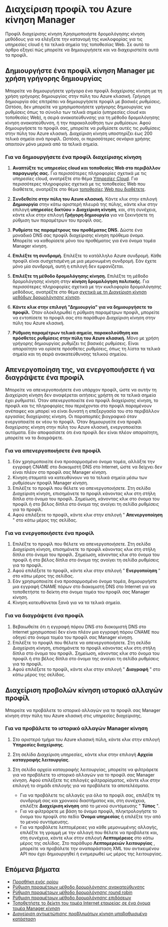 <properties
    pageTitle="Διαχείριση προφίλ Manager κίνηση Azure | Microsoft Azure"
    description="Σε αυτό το άρθρο σάς βοηθά να δημιουργήσετε, απενεργοποίηση, ενεργοποίηση, διαγραφή και προβολή του ιστορικού ενός προφίλ Azure κίνηση διαχείρισης."
    services="traffic-manager"
    documentationCenter=""
    authors="sdwheeler"
    manager="carmonm"
    editor=""
/>
<tags
    ms.service="traffic-manager"
    ms.devlang="na"
    ms.topic="hero-article"
    ms.tgt_pltfrm="na"
    ms.workload="infrastructure-services"
    ms.date="10/11/2016"
    ms.author="sewhee"
/>

# <a name="manage-an-azure-traffic-manager-profile"></a>Διαχείριση προφίλ του Azure κίνηση Manager

Προφίλ διαχείρισης κίνηση Χρησιμοποιήστε δρομολόγησης κίνηση μεθόδους για να ελέγξετε την κατανομή της κυκλοφορίας για τις υπηρεσίες cloud ή τα τελικά σημεία της τοποθεσίας Web. Σε αυτό το άρθρο εξηγεί πώς μπορείτε να δημιουργήσετε και να διαχειριστείτε αυτά τα προφίλ.

## <a name="create-a-traffic-manager-profile-using-quick-create"></a>Δημιουργήστε ένα προφίλ κίνηση Manager με χρήση γρήγορης δημιουργίας

Μπορείτε να δημιουργήσετε γρήγορα ένα προφίλ διαχείρισης κίνηση με τη χρήση γρήγορης δημιουργίας στην πύλη του Azure κλασική. Γρήγορη δημιουργία σάς επιτρέπει να δημιουργήσετε προφίλ με βασικές ρυθμίσεις. Ωστόσο, δεν μπορείτε να χρησιμοποιήσετε γρήγορης δημιουργίας για ρυθμίσεις όπως το σύνολο των τελικά σημεία (υπηρεσίες cloud και τοποθεσίες Web), η σειρά ανακατεύθυνσης για τη μέθοδο δρομολόγησης κίνηση ανακατεύθυνση, ή την παρακολούθηση των ρυθμίσεων. Αφού δημιουργήσετε το προφίλ σας, μπορείτε να ρυθμίσετε αυτές τις ρυθμίσεις στην πύλη του Azure κλασική. Διαχείριση κίνηση υποστηρίζει έως 200 τελικά σημεία ανά προφίλ. Ωστόσο, οι περισσότερες σενάρια χρήσης απαιτούν μόνο μερικά από τα τελικά σημεία.

### <a name="to-create-a-traffic-manager-profile"></a>Για να δημιουργήσετε ένα προφίλ διαχείρισης κίνηση

1. **Αναπτύξτε τις υπηρεσίες cloud και τοποθεσίες Web στο περιβάλλον παραγωγής σας.** Για περισσότερες πληροφορίες σχετικά με τις υπηρεσίες cloud, ανατρέξτε στο θέμα [Υπηρεσίες Cloud](http://go.microsoft.com/fwlink/p/?LinkId=314074). Για περισσότερες πληροφορίες σχετικά με τις τοποθεσίες Web που διαθέτετε, ανατρέξτε στο θέμα [τοποθεσίες Web που διαθέτετε](http://go.microsoft.com/fwlink/p/?LinkId=393327).

2. **Συνδεθείτε στην πύλη του Azure κλασική.** Κάντε κλικ στην επιλογή **Δημιουργία** στην κάτω αριστερή πλευρά της πύλης, κάντε κλικ στην επιλογή **υπηρεσίες δικτύου > Διαχείριση κίνηση**, και, στη συνέχεια, κάντε κλικ στην επιλογή **Γρήγορη δημιουργία** για να ξεκινήσετε τη ρύθμιση των παραμέτρων του προφίλ σας.
3. **Ρυθμίστε τις παραμέτρους του προθέματος DNS.** Δώστε ένα μοναδικό DNS σας προφίλ διαχείρισης κίνηση πρόθεμα όνομα. Μπορείτε να καθορίσετε μόνο του προθέματος για ένα όνομα τομέα Manager κίνηση.
4. **Επιλέξτε τη συνδρομή.** Επιλέξτε το κατάλληλο Azure συνδρομή. Κάθε προφίλ είναι συσχετισμένη με μια μεμονωμένη συνδρομή. Εάν έχετε μόνο μία συνδρομή, αυτή η επιλογή δεν εμφανίζεται.
5. **Επιλέξτε τη μέθοδο δρομολόγησης κίνηση.** Επιλέξτε τη μέθοδο δρομολόγησης κίνηση στην **κίνηση δρομολόγηση πολιτικής**. Για περισσότερες πληροφορίες σχετικά με την κυκλοφορία δρομολόγησης μεθόδους, ανατρέξτε στο θέμα [σχετικά με τη Διαχείριση κίνηση μεθόδων δρομολόγησης κίνηση](traffic-manager-routing-methods.md).
6. **Κάντε κλικ στην επιλογή "Δημιουργία" για να δημιουργήσετε το προφίλ**. Όταν ολοκληρωθεί η ρύθμιση παραμέτρων προφίλ, μπορείτε να εντοπίσετε το προφίλ σας στο παράθυρο Διαχείριση κίνηση στην πύλη του Azure κλασική.
7. **Ρύθμιση παραμέτρων τελικά σημεία, παρακολούθηση και πρόσθετες ρυθμίσεις στην πύλη του Azure κλασική.** Μόνο με χρήση γρήγορης δημιουργίας ρυθμίζει τις βασικές ρυθμίσεις. Είναι απαραίτητο να ορίσετε πρόσθετες ρυθμίσεις, όπως τη λίστα τα τελικά σημεία και τη σειρά ανακατεύθυνσης τελικού σημείου.


## <a name="disable-enable-or-delete-a-profile"></a>Απενεργοποίηση της, να ενεργοποιήσετε ή να διαγράψετε ένα προφίλ

Μπορείτε να απενεργοποιήσετε ένα υπάρχον προφίλ, ώστε να αυτήν τη Διαχείριση κίνηση δεν αναφέρεται αιτήσεις χρήστη σε τα τελικά σημεία έχει ρυθμιστεί. Όταν απενεργοποιείτε ένα προφίλ διαχείρισης κίνηση, το προφίλ και τις πληροφορίες που περιέχονται στο προφίλ παραμένουν ανέπαφες και μπορεί να είναι δυνατή η επεξεργασία του στο περιβάλλον εργασίας διαχείρισης κίνηση.  Οι παραπομπές βιογραφικό όταν ενεργοποιείτε εκ νέου το προφίλ. Όταν δημιουργείτε ένα προφίλ διαχείρισης κίνηση στην πύλη του Azure κλασική, ενεργοποιείται αυτόματα. Εάν αποφασίσετε ότι ένα προφίλ δεν είναι πλέον απαραίτητη, μπορείτε να το διαγράψετε.

### <a name="to-disable-a-profile"></a>Για να απενεργοποιήσετε ένα προφίλ

1. Εάν χρησιμοποιείτε ένα προσαρμοσμένο όνομα τομέα, αλλάξτε την εγγραφή CNAME στο διακομιστή DNS στο Internet, ώστε να δείχνει δεν είναι πλέον στο προφίλ σας Manager κίνηση.
2. Κίνηση σταματά να κατευθύνουν να τα τελικά σημεία μέσω των ρυθμίσεων προφίλ Manager κίνηση.
3. Επιλέξτε το προφίλ που θέλετε να απενεργοποιήσετε. Στη σελίδα Διαχείριση κίνηση, επισημάνετε το προφίλ κάνοντας κλικ στη στήλη δίπλα στο όνομα του προφίλ. Σημείωση, κάνοντας κλικ στο όνομα του προφίλ ή στο βέλος δίπλα στο όνομα της ανοίγει τη σελίδα ρυθμίσεις για το προφίλ.
4. Αφού επιλέξετε το προφίλ, κάντε κλικ στην επιλογή " **Απενεργοποίηση** " στο κάτω μέρος της σελίδας.

### <a name="to-enable-a-profile"></a>Για να ενεργοποιήσετε ένα προφίλ

1. Επιλέξτε το προφίλ που θέλετε να απενεργοποιήσετε. Στη σελίδα Διαχείριση κίνηση, επισημάνετε το προφίλ κάνοντας κλικ στη στήλη δίπλα στο όνομα του προφίλ. Σημείωση, κάνοντας κλικ στο όνομα του προφίλ ή στο βέλος δίπλα στο όνομα της ανοίγει τη σελίδα ρυθμίσεις για το προφίλ.
2. Αφού επιλέξετε το προφίλ, κάντε κλικ στην επιλογή " **Ενεργοποίηση** " στο κάτω μέρος της σελίδας.
3. Εάν χρησιμοποιείτε ένα προσαρμοσμένο όνομα τομέα, δημιουργήστε μια εγγραφή CNAME πόρων στο διακομιστή DNS στο Internet για να τοποθετήστε το δείκτη στο όνομα τομέα του προφίλ σας Manager κίνηση.
4. Κίνηση κατευθύνεται ξανά για να τα τελικά σημεία.

### <a name="to-delete-a-profile"></a>Για να διαγράψετε ένα προφίλ

1. Βεβαιωθείτε ότι η εγγραφή πόρου DNS στο διακομιστή DNS στο Internet χρησιμοποιεί δεν είναι πλέον μια εγγραφή πόρου CNAME που οδηγεί στο όνομα τομέα του προφίλ σας Manager κίνηση.
2. Επιλέξτε το προφίλ που θέλετε να απενεργοποιήσετε. Στη σελίδα Διαχείριση κίνηση, επισημάνετε το προφίλ κάνοντας κλικ στη στήλη δίπλα στο όνομα του προφίλ. Σημείωση, κάνοντας κλικ στο όνομα του προφίλ ή στο βέλος δίπλα στο όνομα της ανοίγει τη σελίδα ρυθμίσεις για το προφίλ.
3. Αφού επιλέξετε το προφίλ, κάντε κλικ στην επιλογή " **Διαγραφή** " στο κάτω μέρος της σελίδας.

## <a name="view-traffic-manager-profile-change-history"></a>Διαχείριση προβολών κίνηση ιστορικό αλλαγών προφίλ

Μπορείτε να προβάλετε το ιστορικό αλλαγών για το προφίλ σας Manager κίνηση στην πύλη του Azure κλασική στις υπηρεσίες διαχείρισης.

### <a name="to-view-your-traffic-manager-change-history"></a>Για να προβάλετε το ιστορικό αλλαγών Manager κίνηση

1. Στο αριστερό τμήμα του Azure κλασική πύλη, κάντε κλικ στην επιλογή **Υπηρεσίες διαχείρισης**.
2. Στη σελίδα Διαχείριση υπηρεσίες, κάντε κλικ στην επιλογή **Αρχεία καταγραφής λειτουργίας**.
3. Στη σελίδα αρχεία καταγραφής λειτουργίας, μπορείτε να φιλτράρετε για να προβάλετε το ιστορικό αλλαγών για το προφίλ σας Manager κίνηση. Αφού επιλέξετε τις επιλογές φιλτραρίσματος, κάντε κλικ στην επιλογή το σημάδι επιλογής για να προβάλετε τα αποτελέσματα.

   - Για να προβάλετε τις αλλαγές για όλα τα προφίλ σας, επιλέξτε τη συνδρομή σας και χρονικού διαστήματος και, στη συνέχεια, επιλέξτε **Διαχείριση κίνηση** από το μενού συντόμευσης " **Τύπος** ".
   - Για να φιλτράρετε με βάση το όνομα προφίλ, πληκτρολογήστε το όνομα του προφίλ στο πεδίο **Όνομα υπηρεσίας** ή επιλέξτε την από το μενού συντόμευσης.
   - Για να προβάλετε λεπτομέρειες για κάθε μεμονωμένης αλλαγής, επιλέξτε τη γραμμή με την αλλαγή που θέλετε να προβάλετε και, στη συνέχεια, κάντε κλικ στην επιλογή **Λεπτομέρειες** στο κάτω μέρος της σελίδας. Στο παράθυρο **Λεπτομερειών λειτουργίας** , μπορείτε να προβάλετε την αναπαράσταση XML του αντικειμένου API που έχει δημιουργηθεί ή ενημερωθεί ως μέρος της λειτουργίας.

## <a name="next-steps"></a>Επόμενα βήματα

- [Προσθήκη ενός ορίου](traffic-manager-endpoints.md)
- [Ρύθμιση παραμέτρων μέθοδο δρομολόγησης ανακατεύθυνσης](traffic-manager-configure-failover-routing-method.md)
- [Ρύθμιση παραμέτρων μέθοδο δρομολόγησης round robin](traffic-manager-configure-round-robin-routing-method.md)
- [Ρύθμιση παραμέτρων μέθοδο δρομολόγησης επιδόσεων](traffic-manager-configure-performance-routing-method.md)
- [Τοποθετήστε το δείκτη του τομέα Internet εταιρείας σε ένα όνομα τομέα Manager κίνηση](traffic-manager-point-internet-domain.md)
- [Διαχείριση αντιμετώπισης προβλημάτων κίνηση υποβαθμισμένο κατάσταση](traffic-manager-troubleshooting-degraded.md)
